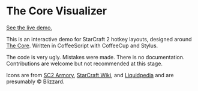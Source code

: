 # The Core Visualizer

[See the live demo.](http://jakatak.github.io/thecorevisualizer/static/index.html)

This is an interactive demo for StarCraft 2 hotkey layouts, designed around [The Core](http://www.teamliquid.net/forum/viewmessage.php?topic_id=341878). Written in CoffeeScript with CoffeeCup and Stylus.

The code is very ugly. Mistakes were made. There is no documentation. Contributions are welcome but not recommended at this stage.

Icons are from [SC2 Armory](http://sc2armory.com/), [StarCraft Wiki](http://starcraft.wikia.com/wiki/StarCraft_II), and [Liquidpedia](http://wiki.teamliquid.net/starcraft2/Main_Page) and are presumably &copy; Blizzard.